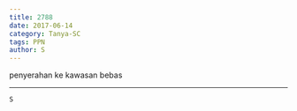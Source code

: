 ```yaml
---
title: 2788
date: 2017-06-14
category: Tanya-SC
tags: PPN
author: S
---
```


penyerahan ke kawasan bebas

---



`S`
